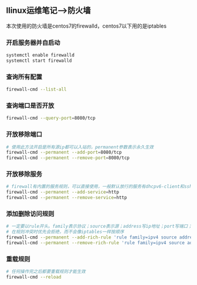 ## llinux运维笔记-->防火墙

本次使用的防火墙是centos7的firewalld，centos7以下用的是iptables

### 开启服务器并自启动

```bash
systemctl enable firewalld
systemctl start firewalld
```

### 查询所有配置

```bash
firewall-cmd --list-all
```

### 查询端口是否开放

```bash
firewall-cmd --query-port=8080/tcp
```

### 开放移除端口

```bash
# 使用此方法开启是所有源ip都可以入站的，permanent参数表示永久生效
firewall-cmd --permanent --add-port=8080/tcp
firewall-cmd --permanent --remove-port=8080/tcp
```

### 开放移除服务

```bash
# firewall有内置的服务规则，可以直接使用，一般默认放行的服务有dhcpv6-client和ssh
firewall-cmd --permanent --add-service=http
firewall-cmd --permanent --remove-service=http
```

### 添加删除访问规则

```bash
# 一定要以rule开头。family表示协议；source表示源；address写ip地址；port写端口；protocol表示网络协议；accept表示放行（如果是drop就是拒绝）
# 在规则冲突时优先会拒绝，而不会像iptables一样按顺序
firewall-cmd --permanent --add-rich-rule 'rule family=ipv4 source address=10.10.10.10 port=80 protocol=tcp accept'
firewall-cmd --permanent --remove-rich-rule 'rule family=ipv4 source address=10.10.10.10 port=80 protocol=tcp accept'
```

### 重载规则

```bash
# 任何操作完之后都要重载规则才能生效
firewall-cmd --reload
```


